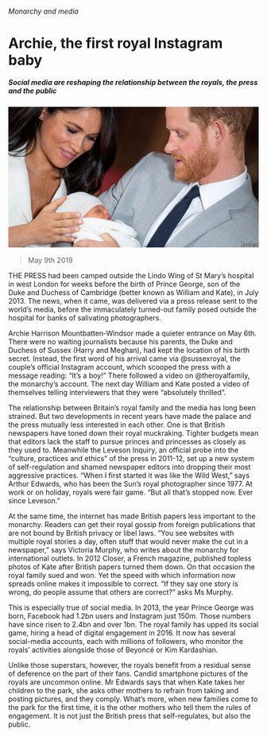 ###### Monarchy and media

# Archie, the first royal Instagram baby 

##### Social media are reshaping the relationship between the royals, the press and the public 

![image](images/20190511_brp502.jpg) 

> May 9th 2019 

THE PRESS had been camped outside the Lindo Wing of St Mary’s hospital in west London for weeks before the birth of Prince George, son of the Duke and Duchess of Cambridge (better known as William and Kate), in July 2013. The news, when it came, was delivered via a press release sent to the world’s media, before the immaculately turned-out family posed outside the hospital for banks of salivating photographers. 

Archie Harrison Mountbatten-Windsor made a quieter entrance on May 6th. There were no waiting journalists because his parents, the Duke and Duchess of Sussex (Harry and Meghan), had kept the location of his birth secret. Instead, the first word of his arrival came via @sussexroyal, the couple’s official Instagram account, which scooped the press with a message reading: “It’s a boy!” There followed a video on @theroyalfamily, the monarchy’s account. The next day William and Kate posted a video of themselves telling interviewers that they were “absolutely thrilled”. 

The relationship between Britain’s royal family and the media has long been strained. But two developments in recent years have made the palace and the press mutually less interested in each other. One is that British newspapers have toned down their royal muckraking. Tighter budgets mean that editors lack the staff to pursue princes and princesses as closely as they used to. Meanwhile the Leveson Inquiry, an official probe into the “culture, practices and ethics” of the press in 2011-12, set up a new system of self-regulation and shamed newspaper editors into dropping their most aggressive practices. “When I first started it was like the Wild West,” says Arthur Edwards, who has been the Sun’s royal photographer since 1977. At work or on holiday, royals were fair game. “But all that’s stopped now. Ever since Leveson.” 

At the same time, the internet has made British papers less important to the monarchy. Readers can get their royal gossip from foreign publications that are not bound by British privacy or libel laws. “You see websites with multiple royal stories a day, often stuff that would never make the cut in a newspaper,” says Victoria Murphy, who writes about the monarchy for international outlets. In 2012 Closer, a French magazine, published topless photos of Kate after British papers turned them down. On that occasion the royal family sued and won. Yet the speed with which information now spreads online makes it impossible to correct. “If they say one story is wrong, do people assume that others are correct?” asks Ms Murphy. 

This is especially true of social media. In 2013, the year Prince George was born, Facebook had 1.2bn users and Instagram just 150m. Those numbers have since risen to 2.4bn and over 1bn. The royal family has upped its social game, hiring a head of digital engagement in 2016. It now has several social-media accounts, each with millions of followers, who monitor the royals’ activities alongside those of Beyoncé or Kim Kardashian. 

Unlike those superstars, however, the royals benefit from a residual sense of deference on the part of their fans. Candid smartphone pictures of the royals are uncommon online. Mr Edwards says that when Kate takes her children to the park, she asks other mothers to refrain from taking and posting pictures, and they comply. What’s more, when new families come to the park for the first time, it is the other mothers who tell them the rules of engagement. It is not just the British press that self-regulates, but also the public. 

